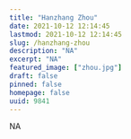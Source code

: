 ```yaml
---
title: "Hanzhang Zhou"
date: 2021-10-12 12:14:45
lastmod: 2021-10-12 12:14:45
slug: /hanzhang-zhou
description: "NA"
excerpt: "NA"
featured_image: ["zhou.jpg"]
draft: false
pinned: false
homepage: false
uuid: 9841
---
```

NA
